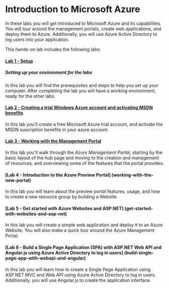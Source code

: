 ﻿# Introduction to Microsoft Azure #

In these labs you will get introduced to Microsoft Azure and its capabilities. You will tour around the management portals, create web applications, and deploy them to Azure. Additionally, you will use Azure Active Directory to log users into your application.

This hands-on lab includes the following labs:

#### [Lab 1 - Setup](_setup) ####
##### Setting up your environment for the labs #####

In this lab you will find the prerequisites and steps to help you set up your computer. After completing the lab you will have a working environment, ready for the other labs.

#### [Lab 2 - Creating a trial Windows Azure account and activating MSDN benefits](creating-azure-account-activating-msdn-benefits) ####

In this lab you'll create a free Microsoft Azure trial account, and activate the MSDN suscription benefits in your azure account.

#### [Lab 3 - Working with the Management Portal](working-with-the-management-portal) ####

In this lab you'll walk through the _Azure Management Portal_, starting by the basic layout of the hub page and moving to the creation and management of resources, and overviewing some of the features that the portal provides.

#### [Lab 4 - Introduction to the Azure Preview Portal] (working-with-the-new-portal) ####

In this lab you will learn about the preview portal features, usage, and how to create a new resource group by building a Website. 

#### [Lab 5 - Get started with Azure Websites and ASP.NET] (get-started-with-websites-and-asp-net) ####

In this lab you will create a simple web application and deploy it to an Azure Website. You will also make a quick tour around the Azure Management Portal. 

#### [Lab 6 - Build a Single Page Application (SPA) with ASP.NET Web API and Angular.js using Azure Active Directory to log in users] (build-single-page-app-with-webapi-and-angular) ####

In this lab you will learn how to create a Single Page Application using ASP.NET MVC and Web API using Azure Active Directory to log in users. Additionally, you will use Angular.js to create the application interface.